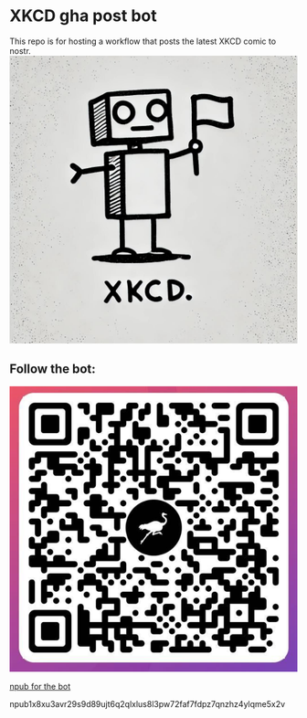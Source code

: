 # XKCD gha post bot
This repo is for hosting a workflow that posts the latest XKCD comic to nostr.
![stick figure robot holding a flag, captioned "XKCD"](bot.jpg)

## Follow the bot:
![qrcode for nostr public key](qr.jpg)

[npub for the bot](nostr:npub1x8xu3avr29s9d89ujt6q2qlxlus8l3pw72faf7fdpz7qnzhz4ylqme5x2v)

npub1x8xu3avr29s9d89ujt6q2qlxlus8l3pw72faf7fdpz7qnzhz4ylqme5x2v